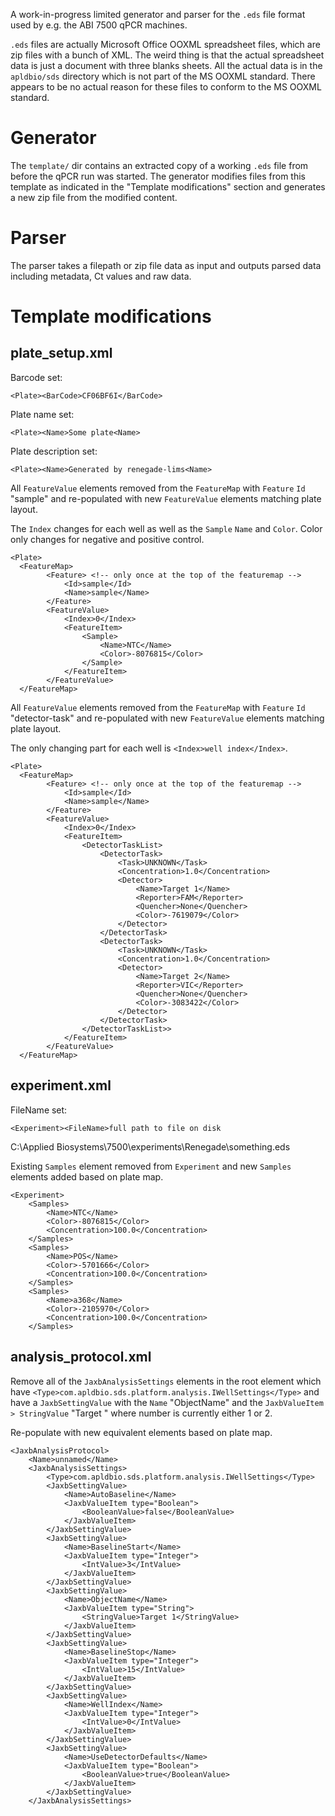 A work-in-progress limited generator and parser for the `.eds` file format used by e.g. the ABI 7500 qPCR machines.

`.eds` files are actually Microsoft Office OOXML spreadsheet files, which are zip files with a bunch of XML. The weird thing is that the actual spreadsheet data is just a document with three blanks sheets. All the actual data is in the `apldbio/sds` directory which is not part of the MS OOXML standard. There appears to be no actual reason for these files to conform to the MS OOXML standard.

# Generator

The `template/` dir contains an extracted copy of a working `.eds` file from before the qPCR run was started. The generator modifies files from this template as indicated in the "Template modifications" section and generates a new zip file from the modified content.

# Parser

The parser takes a filepath or zip file data as input and outputs parsed data including metadata, Ct values and raw data.

# Template modifications

## plate_setup.xml

Barcode set:

```
<Plate><BarCode>CF06BF6I</BarCode>
```

Plate name set:

```
<Plate><Name>Some plate<Name>
```

Plate description set:

```
<Plate><Name>Generated by renegade-lims<Name>
```

All `FeatureValue` elements removed from the `FeatureMap` with `Feature` `Id` "sample" and re-populated with new `FeatureValue` elements matching plate layout.

The `Index` changes for each well as well as the `Sample` `Name` and `Color`. Color only changes for negative and positive control.

```
<Plate>
  <FeatureMap>
        <Feature> <!-- only once at the top of the featuremap -->
            <Id>sample</Id>
            <Name>sample</Name>
        </Feature>
        <FeatureValue>
            <Index>0</Index>
            <FeatureItem>
                <Sample>
                    <Name>NTC</Name>
                    <Color>-8076815</Color>
                </Sample>
            </FeatureItem>
        </FeatureValue>
  </FeatureMap>
```

All `FeatureValue` elements removed from the `FeatureMap` with `Feature` `Id` "detector-task" and re-populated with new `FeatureValue` elements matching plate layout.

The only changing part for each well is `<Index>well index</Index>`.

```
<Plate>
  <FeatureMap>
        <Feature> <!-- only once at the top of the featuremap -->
            <Id>sample</Id>
            <Name>sample</Name>
        </Feature>
        <FeatureValue>
            <Index>0</Index>
            <FeatureItem>
                <DetectorTaskList>
                    <DetectorTask>
                        <Task>UNKNOWN</Task>
                        <Concentration>1.0</Concentration>
                        <Detector>
                            <Name>Target 1</Name>
                            <Reporter>FAM</Reporter>
                            <Quencher>None</Quencher>
                            <Color>-7619079</Color>
                        </Detector>
                    </DetectorTask>
                    <DetectorTask>
                        <Task>UNKNOWN</Task>
                        <Concentration>1.0</Concentration>
                        <Detector>
                            <Name>Target 2</Name>
                            <Reporter>VIC</Reporter>
                            <Quencher>None</Quencher>
                            <Color>-3083422</Color>
                        </Detector>
                    </DetectorTask>
                </DetectorTaskList>>
            </FeatureItem>
        </FeatureValue>
  </FeatureMap>
```


## experiment.xml


FileName set:

```
<Experiment><FileName>full path to file on disk
```
C:\Applied Biosystems\7500\experiments\Renegade\something.eds


Existing `Samples` element removed from `Experiment` and new `Samples` elements added based on plate map.

```
<Experiment>
    <Samples>
        <Name>NTC</Name>
        <Color>-8076815</Color>
        <Concentration>100.0</Concentration>
    </Samples>
    <Samples>
        <Name>POS</Name>
        <Color>-5701666</Color>
        <Concentration>100.0</Concentration>
    </Samples>
    <Samples>
        <Name>a368</Name>
        <Color>-2105970</Color>
        <Concentration>100.0</Concentration>
    </Samples>
```

## analysis_protocol.xml

Remove all of the `JaxbAnalysisSettings` elements in the root element which have `<Type>com.apldbio.sds.platform.analysis.IWellSettings</Type>` and have a `JaxbSettingValue` with the `Name` "ObjectName" and the `JaxbValueItem > StringValue` "Target <number>" where number is currently either 1 or 2.

Re-populate with new equivalent elements based on plate map.

```
<JaxbAnalysisProtocol>
    <Name>unnamed</Name>
    <JaxbAnalysisSettings>
        <Type>com.apldbio.sds.platform.analysis.IWellSettings</Type>
        <JaxbSettingValue>
            <Name>AutoBaseline</Name>
            <JaxbValueItem type="Boolean">
                <BooleanValue>false</BooleanValue>
            </JaxbValueItem>
        </JaxbSettingValue>
        <JaxbSettingValue>
            <Name>BaselineStart</Name>
            <JaxbValueItem type="Integer">
                <IntValue>3</IntValue>
            </JaxbValueItem>
        </JaxbSettingValue>
        <JaxbSettingValue>
            <Name>ObjectName</Name>
            <JaxbValueItem type="String">
                <StringValue>Target 1</StringValue>
            </JaxbValueItem>
        </JaxbSettingValue>
        <JaxbSettingValue>
            <Name>BaselineStop</Name>
            <JaxbValueItem type="Integer">
                <IntValue>15</IntValue>
            </JaxbValueItem>
        </JaxbSettingValue>
        <JaxbSettingValue>
            <Name>WellIndex</Name>
            <JaxbValueItem type="Integer">
                <IntValue>0</IntValue>
            </JaxbValueItem>
        </JaxbSettingValue>
        <JaxbSettingValue>
            <Name>UseDetectorDefaults</Name>
            <JaxbValueItem type="Boolean">
                <BooleanValue>true</BooleanValue>
            </JaxbValueItem>
        </JaxbSettingValue>
    </JaxbAnalysisSettings>
```
